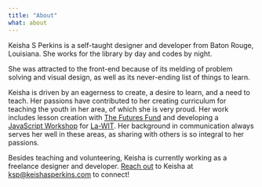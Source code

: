 ```yaml
---
title: "About"
what: about
---
```


Keisha&nbsp;S Perkins is a self-taught designer and developer from Baton&nbsp;Rouge, Louisiana. She works for the library by day and codes by night. 

She was attracted to the front-end because of its melding of problem solving and visual design, as well as its never-ending list of things to learn.

Keisha is driven by an eagerness to create, a desire to learn, and a need to teach. Her passions have contributed to her creating curriculum for teaching the youth in her area, of which she is very proud. Her work includes lesson creation with <a href="http://www.thefuturesfund.org" target="_blank">The&nbsp;Futures&nbsp;Fund</a> and developing a <a href="https://la-wit.github.io/build-an-infinite-runner" target="_blank">JavaScript&nbsp;Workshop</a> for <a target="_blank" href="http://www.la-wit.org">La-WIT</a>. Her background in communication always serves her well in these areas, as sharing with others is so integral to her passions. 

Besides teaching and volunteering, Keisha is currently working as a freelance designer and developer. <a href="../contact">Reach&nbsp;out</a> to Keisha at ksp@keishasperkins.com to connect!